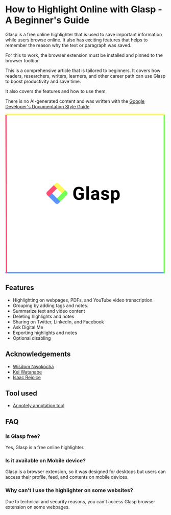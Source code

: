 # How to Highlight Online with Glasp - A Beginner's Guide

Glasp is a free online highlighter that is used to save important information while users browse online. It also has exciting features that helps to remember the reason why the text or paragraph was saved.

For this to work, the browser extension must be installed and pinned to the browser toolbar.

This is a comprehensive article that is tailored to beginners. It covers how readers, researchers, writers, learners, and other career path can use Glasp to boost productivity and save time.

It also covers the features and how to use them.

There is no AI-generated content and was written with the [Google Developer's Documentation Style Guide](https://developers.google.com/style).

![Glasp](assets/Images/Glasp-logo.png)

## Features

- Highlighting on webpages, PDFs, and YouTube video transcription.
- Grouping by adding tags and notes.
- Summarize text and video content
- Deleting highlights and notes
- Sharing on Twitter, LinkedIn, and Facebook
- Ask Digital Me
- Exporting highlights and notes
- Optional disabling

## Acknowledgements

- [Wisdom Nwokocha](https://twitter.com/Joklinztech)
- [Kei Watanabe](hhttps://twitter.com/KeiWatanabe17)
- [Isaac Rejoice](https://twitter.com/IsaacRejoice2)

## Tool used

- [Annotely annotation tool](https://annotely.com/editor)

## FAQ

### Is Glasp free?

Yes, Glasp is a free online highlighter.

### Is it available on Mobile device?

Glasp is a browser extension, so it was designed for desktops but users can access their profile, feed, and contents on mobile devices.

### Why can't I use the highlighter on some websites?

Due to technical and security reasons, you can't access Glasp browser extension on some webpages.
